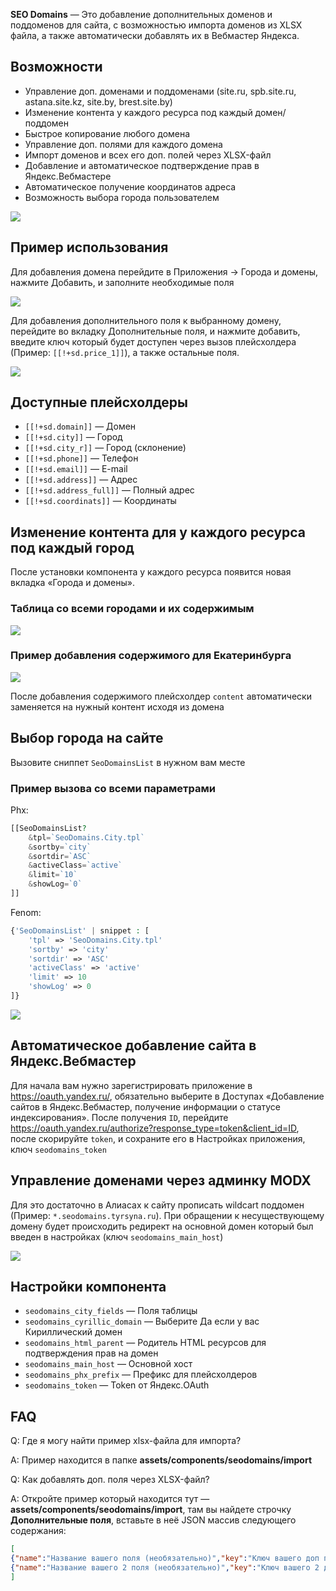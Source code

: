 **SEO Domains** — Это добавление дополнительных доменов и поддоменов для сайта, с возможностью импорта доменов из XLSX файла, а также автоматически добавлять их в Вебмастер Яндекса.

## Возможности

* Управление доп. доменами и поддоменами (site.ru, spb.site.ru, astana.site.kz, site.by, brest.site.by)
* Изменение контента у каждого ресурса под каждый домен/поддомен
* Быстрое копирование любого домена
* Управление доп. полями для каждого домена
* Импорт доменов и всех его доп. полей через XLSX-файл
* Добавление и автоматическое подтверждение прав в Яндекс.Вебмастере
* Автоматическое получение координатов адреса
* Возможность выбора города пользователем

[![](https://file.modx.pro/files/a/3/8/a383a4aa9f1cf74ed56d2a20d2a831e9.png)](https://file.modx.pro/files/a/3/8/a383a4aa9f1cf74ed56d2a20d2a831e9.png)

## Пример использования

Для добавления домена перейдите в Приложения -> Города и домены, нажмите Добавить, и заполните необходимые поля

[![](https://file.modx.pro/files/a/0/1/a011c73b53e50c8c89710b8cba7eb055.png)](https://file.modx.pro/files/a/0/1/a011c73b53e50c8c89710b8cba7eb055.png)

Для добавления дополнительного поля к выбранному домену, перейдите во вкладку Дополнительные поля, и нажмите добавить, введите ключ который будет доступен через вызов плейсхолдера (Пример: `[[!+sd.price_1]]`), а также остальные поля.

[![](https://file.modx.pro/files/3/3/8/338adad21de164b1e35b5541f9366cb8.png)](https://file.modx.pro/files/3/3/8/338adad21de164b1e35b5541f9366cb8.png)

## Доступные плейсхолдеры

* `[[!+sd.domain]]` — Домен
* `[[!+sd.city]]` — Город
* `[[!+sd.city_r]]` — Город (склонение)
* `[[!+sd.phone]]` — Телефон
* `[[!+sd.email]]` — E-mail
* `[[!+sd.address]]` — Адрес
* `[[!+sd.address_full]]` — Полный адрес
* `[[!+sd.coordinats]]` — Координаты

## Изменение контента для у каждого ресурса под каждый город

После установки компонента у каждого ресурса появится новая вкладка «Города и домены».

### Таблица со всеми городами и их содержимым

[![](https://file.modx.pro/files/0/3/6/036157ea0d4e7b3c25ec6f6dd443ea87.png)](https://file.modx.pro/files/0/3/6/036157ea0d4e7b3c25ec6f6dd443ea87.png)

### Пример добавления содержимого для Екатеринбурга

[![](https://file.modx.pro/files/6/3/6/63620f3942354a53c55193924951d359.png)](https://file.modx.pro/files/6/3/6/63620f3942354a53c55193924951d359.png)

После добавления содержимого плейсхолдер `content` автоматически заменяется на нужный контент исходя из домена

## Выбор города на сайте

Вызовите сниппет `SeoDomainsList` в нужном вам месте

### Пример вызова со всеми параметрами

Phx:

```php
[[SeoDomainsList?
    &tpl=`SeoDomains.City.tpl`
    &sortby=`city`
    &sortdir=`ASC`
    &activeClass=`active`
    &limit=`10`
    &showLog=`0`
]]
```

Fenom:

```php
{'SeoDomainsList' | snippet : [
    'tpl' => 'SeoDomains.City.tpl'
    'sortby' => 'city'
    'sortdir' => 'ASC'
    'activeClass' => 'active'
    'limit' => 10
    'showLog' => 0
]}
```

[![](https://file.modx.pro/files/5/7/2/572fdc490c5744b76da388e4eba8373f.png)](https://file.modx.pro/files/5/7/2/572fdc490c5744b76da388e4eba8373f.png)

## Автоматическое добавление сайта в Яндекс.Вебмастер

Для начала вам нужно зарегистрировать приложение в https://oauth.yandex.ru/, обязательно выберите в Доступах «Добавление сайтов в Яндекс.Вебмастер, получение информации о статусе индексирования». После получения `ID`, перейдите https://oauth.yandex.ru/authorize?response_type=token&client_id=ID, после скорируйте `token`, и сохраните его в Настройках приложения, ключ `seodomains_token`

## Управление доменами через админку MODX

Для это достаточно в Алиасах к сайту прописать wildcart поддомен (Пример: `*.seodomains.tyrsyna.ru`). При обращении к несуществующему домену будет происходить редирект на основной домен который был введен в настройках (ключ `seodomains_main_host`)

[![](https://file.modx.pro/files/2/0/7/207d143762c6b2b502e7b1684d541dcds.jpg)](https://file.modx.pro/files/2/0/7/207d143762c6b2b502e7b1684d541dcds.jpg)

## Настройки компонента

* `seodomains_city_fields` — Поля таблицы
* `seodomains_cyrillic_domain` — Выберите Да если у вас Кириллический домен
* `seodomains_html_parent` — Родитель HTML ресурсов для подтверждения прав на домен
* `seodomains_main_host` — Основной хост
* `seodomains_phx_prefix` — Префикс для плейсхолдеров
* `seodomains_token` — Token от Яндекс.OAuth

## FAQ

Q: Где я могу найти пример xlsx-файла для импорта?

A: Пример находится в папке **assets/components/seodomains/import**

Q: Как добавлять доп. поля через XLSX-файл?

A: Откройте пример который находится тут — **assets/components/seodomains/import**, там вы найдете строчку **Дополнительные поля**, вставьте в неё JSON массив следующего содержания:

```json
[
{"name":"Название вашего поля (необязательно)","key":"Ключ вашего доп поля","value":"Его значение"},
{"name":"Название вашего 2 поля (необязательно)","key":"Ключ вашего 2 доп поля","value":"Его значение"}
]
```